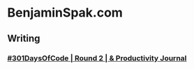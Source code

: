 # BenjaminSpak.com


## Writing
### [#301DaysOfCode | Round 2 | & Productivity Journal](https://benjaminspak.com/301DaysOfCode/Round-2/)
